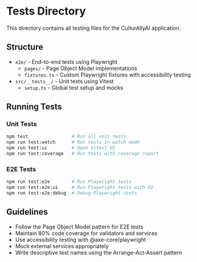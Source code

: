 # Tests Directory

This directory contains all testing files for the CulturAllyAI application.

## Structure

- `e2e/` - End-to-end tests using Playwright
  - `pages/` - Page Object Model implementations
  - `fixtures.ts` - Custom Playwright fixtures with accessibility testing
- `src/__tests__/` - Unit tests using Vitest
  - `setup.ts` - Global test setup and mocks

## Running Tests

### Unit Tests

```bash
npm test                # Run all unit tests
npm run test:watch      # Run tests in watch mode
npm run test:ui         # Open Vitest UI
npm run test:coverage   # Run tests with coverage report
```

### E2E Tests

```bash
npm run test:e2e        # Run Playwright tests
npm run test:e2e:ui     # Run Playwright tests with UI
npm run test:e2e:debug  # Debug Playwright tests
```

## Guidelines

- Follow the Page Object Model pattern for E2E tests
- Maintain 80% code coverage for validators and services
- Use accessibility testing with @axe-core/playwright
- Mock external services appropriately
- Write descriptive test names using the Arrange-Act-Assert pattern
